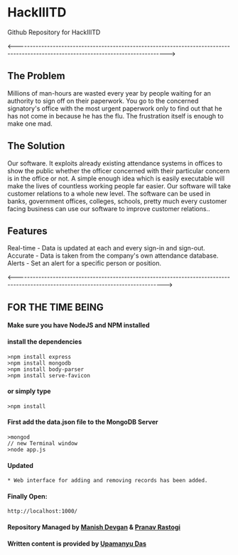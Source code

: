 # HackIIITD
Github Repository for HackIIITD

<----------------------------------------------------------------------------------------------------------------------------------->

## The Problem

Millions of man-hours are wasted every year by people waiting for an authority to sign off on their paperwork. You go to the concerned signatory's office with the most urgent paperwork only to find out that he has not come in because he has the flu. The frustration itself is enough to make one mad.

## The Solution

Our software. It exploits already existing attendance systems in offices to show the public whether the officer concerned with their particular concern is in the office or not. A simple enough idea which is easily executable will make the lives of countless working people far easier. Our software will take customer relations to a whole new level. The software can be used in banks, government offices, colleges, schools, pretty much every customer facing business can use our software to improve customer relations.. 

## Features

Real-time - Data is updated at each and every sign-in and sign-out.
Accurate - Data is taken from the company's own attendance database.
Alerts - Set an alert for a specific person or position.

<---------------------------------------------------------------------------------------------------------------------------------->

## FOR THE TIME BEING
#### Make sure you have NodeJS and NPM installed
#### install the dependencies
    >npm install express
    >npm install mongodb
    >npm install body-parser
    >npm install serve-favicon
    
#### or simply type
    >npm install

#### First add the data.json file to the MongoDB Server
    >mongod
    // new Terminal window
    >node app.js
    
    
#### Updated
    * Web interface for adding and removing records has been added.

#### Finally Open:
    http://localhost:1000/

#### Repository Managed by [Manish Devgan](https://github.com/gabru-md) & [Pranav Rastogi](https://github.com/pranav-rastogi)
#### Written content is provided by [Upamanyu Das](https://www.facebook.com/profile.php?id=100013171476679)
